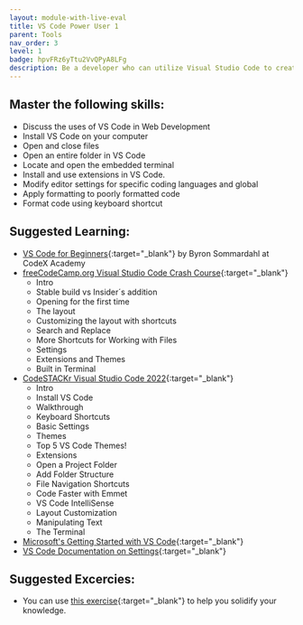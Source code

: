 ```yaml
---
layout: module-with-live-eval
title: VS Code Power User 1
parent: Tools
nav_order: 3
level: 1
badge: hpvFRz6yTtu2VvQPyA8LFg
description: Be a developer who can utilize Visual Studio Code to create and maintain code files.
---
```


## Master the following skills:

- Discuss the uses of VS Code in Web Development
- Install VS Code on your computer
- Open and close files
- Open an entire folder in VS Code
- Locate and open the embedded terminal
- Install and use extensions in VS Code.
- Modify editor settings for specific coding languages and global
- Apply formatting to poorly formatted code
- Format code using keyboard shortcut

## Suggested Learning:

- [VS Code for Beginners](https://youtu.be/0fROnrISdZU){:target="\_blank"} by Byron Sommardahl at CodeX Academy
- [freeCodeCamp.org Visual Studio Code Crash Course](https://www.youtube.com/watch?v=WPqXP_kLzpo&ab_channel=freeCodeCamp.org){:target="\_blank"}
  - Intro
  - Stable build vs Insider´s addition
  - Opening for the first time
  - The layout
  - Customizing the layout with shortcuts
  - Search and Replace
  - More Shortcuts for Working with Files
  - Settings
  - Extensions and Themes
  - Built in Terminal
- [CodeSTACKr Visual Studio Code 2022](https://youtu.be/fJEbVCrEMSE){:target="\_blank"}
  - Intro
  - Install VS Code
  - Walkthrough
  - Keyboard Shortcuts
  - Basic Settings
  - Themes
  - Top 5 VS Code Themes!
  - Extensions
  - Open a Project Folder
  - Add Folder Structure
  - File Navigation Shortcuts
  - Code Faster with Emmet
  - VS Code IntelliSense
  - Layout Customization
  - Manipulating Text
  - The Terminal
- [Microsoft's Getting Started with VS Code](https://code.visualstudio.com/docs/introvideos/basics){:target="\_blank"}
- [VS Code Documentation on Settings](https://code.visualstudio.com/docs/getstarted/settings){:target="\_blank"}

## Suggested Excercies:

- You can use [this exercise](https://docs.google.com/document/d/e/2PACX-1vSvz6Y9ERJ9pm-8DeuJgoIG461k8sJoRu_O5FDC-M_-ON8JYg4_qzZlLHcrGo0t2NO5jVXuYOztUq4N/pub){:target="\_blank"} to help you solidify your knowledge.
